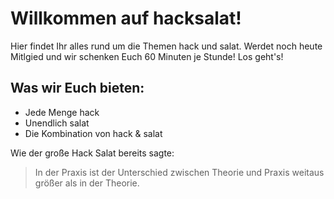 # Willkommen auf hacksalat!
Hier findet Ihr alles rund um die Themen hack und salat. Werdet noch heute Mitlgied
und wir schenken Euch 60 Minuten je Stunde! Los geht's!
## Was wir Euch bieten:
* Jede Menge hack
* Unendlich salat
* Die Kombination von hack & salat

Wie der große Hack Salat bereits sagte:

> In der Praxis ist der Unterschied zwischen Theorie und Praxis weitaus größer als in der Theorie. 
